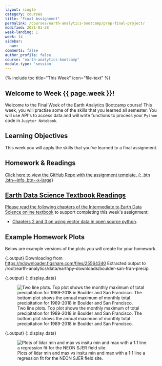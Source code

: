 ```yaml
---
layout: single
category: courses
title: "Final Assignment"
permalink: /courses/earth-analytics-bootcamp/prep-final-project/
modified: 2021-01-28
week-landing: 1
week: 14
sidebar:
  nav:
comments: false
author_profile: false
course: "earth-analytics-bootcamp"
module-type: 'session'
---
```



{% include toc title="This Week" icon="file-text" %}

<div class="notice--info" markdown="1">

## <i class="fa fa-ship" aria-hidden="true"></i> Welcome to Week {{ page.week }}!

Welcome to the Final Week of the Earth Analytics Bootcamp course! This week, you will practise some of the 
skills that you learned all semester. You will use API's to access data and will write functions to 
process your `Python` code in `Jupyter Notebook`. 

## <i class="fa fa-graduation-cap" aria-hidden="true"></i> Learning Objectives

This week you will apply the skills that you've learned to a final assignment. 

## <i class="fa fa-pencil-square-o" aria-hidden="true"></i> Homework & Readings

<a href="https://github.com/earthlab-education/bootcamp-2020-13-final-template" target="_blank"> <i class="fa fa-link" aria-hidden="true"> </i>Click here to view the GitHub Repo with the assignment template. </i>{: .btn .btn--info .btn--x-large}


## <i class="fa fa-book"></i> Earth Data Science Textbook Readings

Please read the following chapters of the <a href="https://www.earthdatascience.org/courses/use-data-open-source-python"> Intermediate to Earth Data Science online textbook</a> to support completing this week's assignment:


* <a href="https://www.earthdatascience.org/courses/use-data-open-source-python/intro-vector-data-python/">Chapters 2 and 3 on using vector data in open source python</a>.

</div>

## Example Homework Plots

Below are example versions of the plots you will create for your homework.





{:.output}
    Downloading from https://ndownloader.figshare.com/files/25564340
    Extracted output to /root/earth-analytics/data/earthpy-downloads/boulder-san-fran-precip



{:.output}
{:.display_data}

<figure>

<img src = "{{ site.url }}/images/courses/ea-bootcamp/15-final-assignment/2019-08-11-prep-final-project-landing-page/2019-08-11-prep-final-project-landing-page_6_1.png" alt = "Two line plots. Top plot shows the monthly maximum of total precipitation for 1989-2018 in Boulder and San Francisco. The bottom plot shows the annual maximum of monthly total precipitation for 1989-2018 in Boulder and San Francisco.">
<figcaption>Two line plots. Top plot shows the monthly maximum of total precipitation for 1989-2018 in Boulder and San Francisco. The bottom plot shows the annual maximum of monthly total precipitation for 1989-2018 in Boulder and San Francisco.</figcaption>

</figure>





{:.output}
{:.display_data}

<figure>

<img src = "{{ site.url }}/images/courses/ea-bootcamp/15-final-assignment/2019-08-11-prep-final-project-landing-page/2019-08-11-prep-final-project-landing-page_7_0.png" alt = "Plots of lidar min and max vs insitu min and max with a 1:1 line a regression fit for the NEON SJER field site.">
<figcaption>Plots of lidar min and max vs insitu min and max with a 1:1 line a regression fit for the NEON SJER field site.</figcaption>

</figure>





